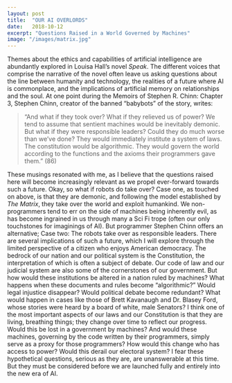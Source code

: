 ```yaml
---
layout: post
title:  "OUR AI OVERLORDS"
date:   2018-10-12
excerpt: "Questions Raised in a World Governed by Machines"
image: "/images/matrix.jpg"
---
```


Themes about the ethics and capabilities of artificial intelligence are abundantly explored in Louisa Hall’s novel *Speak*. The different voices that comprise the narrative of the novel often leave us asking questions about the line between humanity and technology, the realities of a future where AI is commonplace, and the implications of artificial memory on relationships and the soul. At one point during the Memoirs of Stephen R. Chinn: Chapter 3, Stephen Chinn, creator of the banned “babybots” of the story, writes: 

> “And what if they took over? What if they relieved us of power? We tend to assume that sentient machines would be inevitably demonic. But what if they were responsible leaders? Could they do much worse than we’ve done? They would immediately institute a system of laws. The constitution would be algorithmic. They would govern the world according to the functions and the axioms their programmers gave them.” (86)

These musings resonated with me, as I believe that the questions raised here will become increasingly relevant as we propel ever-forward towards such a future. Okay, so what if robots do take over? Case one, as touched on above, is that they are demonic, and following the model established by *The Matrix*, they take over the world and exploit humankind. We non-programmers tend to err on the side of machines being inherently evil, as has become ingrained in us through many a Sci Fi trope (often our only touchstones for imaginings of AI). But programmer Stephen Chinn offers an alternative; Case two: The robots take over as responsible leaders. There are several implications of such a future, which I will explore through the limited perspective of a citizen who enjoys American democracy. The bedrock of our nation and our political system is the Constitution, the interpretation of which is often a subject of debate. Our code of law and our judicial system are also some of the cornerstones of our government. But how would these institutions be altered in a nation ruled by machines? What happens when these documents and rules become “algorithmic?” Would legal injustice disappear? Would political debate become redundant? What would happen in cases like those of Brett Kavanaugh and Dr. Blasey Ford, whose stories were heard by a board of white, male Senators? I think one of the most important aspects of our laws and our Constitution is that they are living, breathing things; they change over time to reflect our progress. Would this be lost in a government by machines? And would these machines, governing by the code written by their programmers, simply serve as a proxy for those programmers? How would this change who has access to power? Would this derail our electoral system? I fear these hypothetical questions, serious as they are, are unanswerable at this time. But they must be considered before we are launched fully and entirely into the new era of AI.


